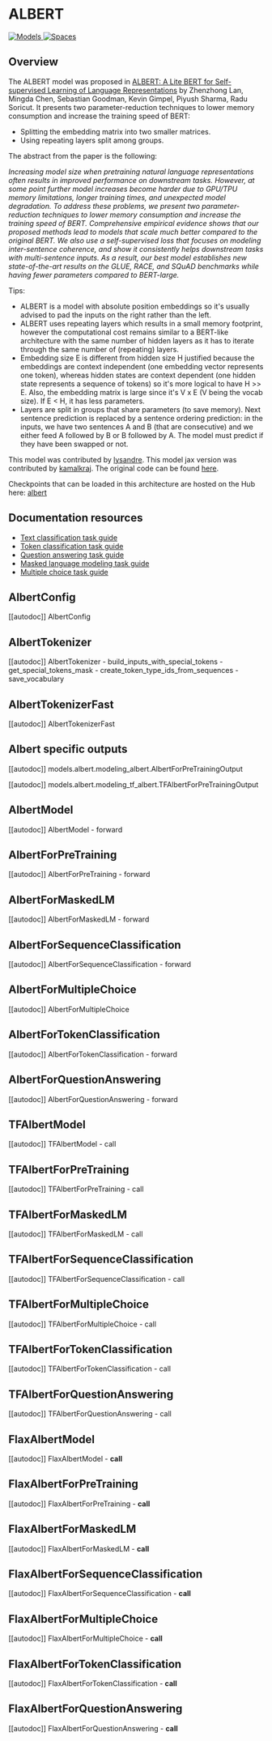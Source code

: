 <!--Copyright 2020 The HuggingFace Team. All rights reserved.

Licensed under the Apache License, Version 2.0 (the "License"); you may not use this file except in compliance with
the License. You may obtain a copy of the License at

http://www.apache.org/licenses/LICENSE-2.0

Unless required by applicable law or agreed to in writing, software distributed under the License is distributed on
an "AS IS" BASIS, WITHOUT WARRANTIES OR CONDITIONS OF ANY KIND, either express or implied. See the License for the
specific language governing permissions and limitations under the License.

⚠️ Note that this file is in Markdown but contain specific syntax for our doc-builder (similar to MDX) that may not be
rendered properly in your Markdown viewer.

-->

# ALBERT

<div class="flex flex-wrap space-x-1">
<a href="https://huggingface.co/models?filter=albert">
<img alt="Models" src="https://img.shields.io/badge/All_model_pages-albert-blueviolet">
</a>
<a href="https://huggingface.co/spaces/docs-demos/albert-base-v2">
<img alt="Spaces" src="https://img.shields.io/badge/%F0%9F%A4%97%20Hugging%20Face-Spaces-blue">
</a>
</div>

## Overview

The ALBERT model was proposed in [ALBERT: A Lite BERT for Self-supervised Learning of Language Representations](https://arxiv.org/abs/1909.11942) by Zhenzhong Lan, Mingda Chen, Sebastian Goodman, Kevin Gimpel, Piyush Sharma,
Radu Soricut. It presents two parameter-reduction techniques to lower memory consumption and increase the training
speed of BERT:

- Splitting the embedding matrix into two smaller matrices.
- Using repeating layers split among groups.

The abstract from the paper is the following:

*Increasing model size when pretraining natural language representations often results in improved performance on
downstream tasks. However, at some point further model increases become harder due to GPU/TPU memory limitations,
longer training times, and unexpected model degradation. To address these problems, we present two parameter-reduction
techniques to lower memory consumption and increase the training speed of BERT. Comprehensive empirical evidence shows
that our proposed methods lead to models that scale much better compared to the original BERT. We also use a
self-supervised loss that focuses on modeling inter-sentence coherence, and show it consistently helps downstream tasks
with multi-sentence inputs. As a result, our best model establishes new state-of-the-art results on the GLUE, RACE, and
SQuAD benchmarks while having fewer parameters compared to BERT-large.*

Tips:

- ALBERT is a model with absolute position embeddings so it's usually advised to pad the inputs on the right rather
  than the left.
- ALBERT uses repeating layers which results in a small memory footprint, however the computational cost remains
  similar to a BERT-like architecture with the same number of hidden layers as it has to iterate through the same
  number of (repeating) layers.
- Embedding size E is different from hidden size H justified because the embeddings are context independent (one embedding vector represents one token), whereas hidden states are context dependent (one hidden state represents a sequence of tokens) so it's more logical to have H >> E. Also, the embedding matrix is large since it's V x E (V being the vocab size). If E < H, it has less parameters.
- Layers are split in groups that share parameters (to save memory).
Next sentence prediction is replaced by a sentence ordering prediction: in the inputs, we have two sentences A and B (that are consecutive) and we either feed A followed by B or B followed by A. The model must predict if they have been swapped or not.


This model was contributed by [lysandre](https://huggingface.co/lysandre). This model jax version was contributed by
[kamalkraj](https://huggingface.co/kamalkraj). The original code can be found [here](https://github.com/google-research/ALBERT).

Checkpoints that can be loaded in this architecture are hosted on the Hub here: [albert](https://huggingface.co/models?other=albert)

## Documentation resources

- [Text classification task guide](../tasks/sequence_classification)
- [Token classification task guide](../tasks/token_classification)
- [Question answering task guide](../tasks/question_answering)
- [Masked language modeling task guide](../tasks/masked_language_modeling)
- [Multiple choice task guide](../tasks/multiple_choice)

## AlbertConfig

[[autodoc]] AlbertConfig

## AlbertTokenizer

[[autodoc]] AlbertTokenizer
    - build_inputs_with_special_tokens
    - get_special_tokens_mask
    - create_token_type_ids_from_sequences
    - save_vocabulary

## AlbertTokenizerFast

[[autodoc]] AlbertTokenizerFast

## Albert specific outputs

[[autodoc]] models.albert.modeling_albert.AlbertForPreTrainingOutput

[[autodoc]] models.albert.modeling_tf_albert.TFAlbertForPreTrainingOutput

## AlbertModel

[[autodoc]] AlbertModel
    - forward

## AlbertForPreTraining

[[autodoc]] AlbertForPreTraining
    - forward

## AlbertForMaskedLM

[[autodoc]] AlbertForMaskedLM
    - forward

## AlbertForSequenceClassification

[[autodoc]] AlbertForSequenceClassification
    - forward

## AlbertForMultipleChoice

[[autodoc]] AlbertForMultipleChoice

## AlbertForTokenClassification

[[autodoc]] AlbertForTokenClassification
    - forward

## AlbertForQuestionAnswering

[[autodoc]] AlbertForQuestionAnswering
    - forward

## TFAlbertModel

[[autodoc]] TFAlbertModel
    - call

## TFAlbertForPreTraining

[[autodoc]] TFAlbertForPreTraining
    - call

## TFAlbertForMaskedLM

[[autodoc]] TFAlbertForMaskedLM
    - call

## TFAlbertForSequenceClassification

[[autodoc]] TFAlbertForSequenceClassification
    - call

## TFAlbertForMultipleChoice

[[autodoc]] TFAlbertForMultipleChoice
    - call

## TFAlbertForTokenClassification

[[autodoc]] TFAlbertForTokenClassification
    - call

## TFAlbertForQuestionAnswering

[[autodoc]] TFAlbertForQuestionAnswering
    - call

## FlaxAlbertModel

[[autodoc]] FlaxAlbertModel
    - __call__

## FlaxAlbertForPreTraining

[[autodoc]] FlaxAlbertForPreTraining
    - __call__

## FlaxAlbertForMaskedLM

[[autodoc]] FlaxAlbertForMaskedLM
    - __call__

## FlaxAlbertForSequenceClassification

[[autodoc]] FlaxAlbertForSequenceClassification
    - __call__

## FlaxAlbertForMultipleChoice

[[autodoc]] FlaxAlbertForMultipleChoice
    - __call__

## FlaxAlbertForTokenClassification

[[autodoc]] FlaxAlbertForTokenClassification
    - __call__

## FlaxAlbertForQuestionAnswering

[[autodoc]] FlaxAlbertForQuestionAnswering
    - __call__
